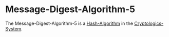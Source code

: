 # Message-Digest-Algorithm-5

The Message-Digest-Algorithm-5 is a [Hash-Algorithm](9000195.md) in the [Cryptologics-System](13300001.md).